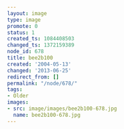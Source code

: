 ```yaml
---
layout: image
type: image
promote: 0
status: 1
created_ts: 1084408503
changed_ts: 1372159389
node_id: 678
title: bee2b100
created: '2004-05-13'
changed: '2013-06-25'
redirect_from: []
permalink: "/node/678/"
tags:
- Older
images:
- src: image/images/bee2b100-678.jpg
  name: bee2b100-678.jpg
---
```


